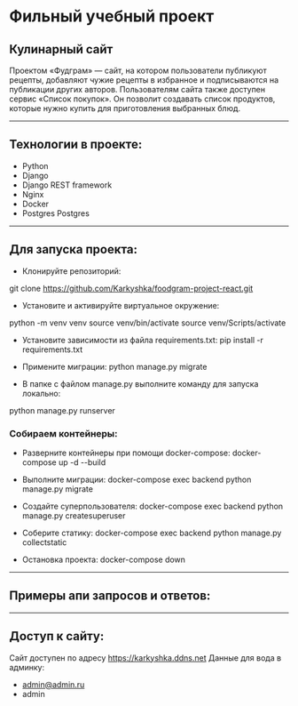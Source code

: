 # Фильный учебный проект
## Кулинарный сайт

Проектом «Фудграм» — сайт, на котором пользователи публикуют рецепты,
добавляют чужие рецепты в избранное и подписываются на публикации других авторов.
Пользователям сайта также доступен сервис «Список покупок».
Он позволит создавать список продуктов, которые нужно купить для приготовления
выбранных блюд.

___________

## Технологии в проекте:
- Python
- Django
- Django REST framework
- Nginx
- Docker
- Postgres
 Postgres
______________
## Для запуска проекта:
- Клонируйте репозиторий:

git clone https://github.com/Karkyshka/foodgram-project-react.git
- Установите и активируйте виртуальное окружение:

python -m venv venv
source venv/bin/activate
source venv/Scripts/activate

- Установите зависимости из файла requirements.txt:
pip install -r requirements.txt

- Примените миграции:
python manage.py migrate

- В папке с файлом manage.py выполните команду для запуска локально:

python manage.py runserver


### Собираем контейнеры:
- Разверните контейнеры при помощи docker-compose:
docker-compose up -d --build

- Выполните миграции:
docker-compose exec backend python manage.py migrate

- Создайте суперпользователя:
docker-compose exec backend python manage.py createsuperuser

- Соберите статику:
docker-compose exec backend python manage.py collectstatic 

- Остановка проекта:
docker-compose down

______________
## Примеры апи запросов и ответов:



______________
## Доступ к сайту:
Сайт доступен по адресу https://karkyshka.ddns.net
Данные для вода в админку:
- admin@admin.ru
- admin